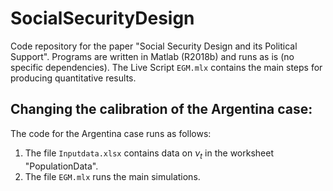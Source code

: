 # SocialSecurityDesign
Code repository for the paper "Social Security Design and its Political Support". Programs are written in Matlab (R2018b) and runs as is (no specific dependencies). The Live Script ```EGM.mlx``` contains the main steps for producing quantitative results. 

## Changing the calibration of the Argentina case:

The code for the Argentina case runs as follows:
1. The file ```Inputdata.xlsx``` contains data on $\nu_t$ in the worksheet "PopulationData". 
2. The file ```EGM.mlx``` runs the main simulations. 
